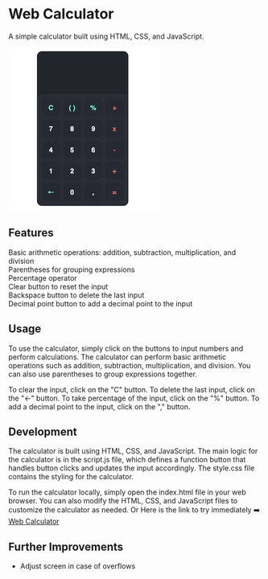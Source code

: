 # Web Calculator
A simple calculator built using HTML, CSS, and JavaScript.

![Alt text](./ss.png)

## Features
Basic arithmetic operations: addition, subtraction, multiplication, and division </br>
Parentheses for grouping expressions </br>
Percentage operator </br>
Clear button to reset the input </br>
Backspace button to delete the last input </br>
Decimal point button to add a decimal point to the input </br>

## Usage
To use the calculator, simply click on the buttons to input numbers and perform calculations. The calculator can perform basic arithmetic operations such as addition, subtraction, multiplication, and division. You can also use parentheses to group expressions together.

To clear the input, click on the "C" button. To delete the last input, click on the "<-" button. To take percentage of the input, click on the "%" button. To add a decimal point to the input, click on the "," button.

## Development
The calculator is built using HTML, CSS, and JavaScript. The main logic for the calculator is in the script.js file, which defines a function button that handles button clicks and updates the input accordingly. The style.css file contains the styling for the calculator.

To run the calculator locally, simply open the index.html file in your web browser. You can also modify the HTML, CSS, and JavaScript files to customize the calculator as needed.
Or Here is the link to try immediately :arrow_right:  [Web Calculator]( https://cyuzbas.github.io/WebCalculator/) 

 ## Further Improvements
 - Adjust screen in case of overflows 
